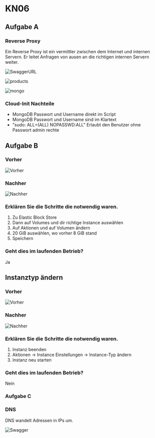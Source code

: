 # KN06

## Aufgabe A

### Reverse Proxy
Ein Reverse Proxy ist ein vermittler zwischen dem Internet und internen Servern. Er leitet Anfragen von ausen an die richtigen internen Servern weiter.

![SwaggerURL](/m346/KN06/Images/SwaggerURL.png)

![products](/m346/KN06/Images/products.png)

![mongo](/m346/KN06/Images/mongo.png)

### Cloud-Init Nachteile

- MongoDB Passwort und Username direkt im Script
- MongoDB Passwort und Username sind im Klartext
- "sudo: ALL=(ALL) NOPASSWD:ALL" Erlaubt den Benutzer ohne Passwort admin rechte

## Aufgabe B

### Vorher
![Vorher](/m346/KN06/Images/Vorher.png)

### Nachher
![Nachher](/m346/KN06/Images/Nachher.png)

### Erklären Sie die Schritte die notwendig waren.
1. Zu Elastic Block Store
2. Dann auf Volumes und dir richtige Instance auswählen
3. Auf Aktionen und auf Volumen ändern
4. 20 GiB auswählen, wo vorher 8 GiB stand
5. Speichern

### Geht dies im laufenden Betrieb?
Ja

## Instanztyp ändern

### Vorher
![Vorher](/m346/KN06/Images/Instance_Vorher.png)
### Nachher
![Nachher](/m346/KN06/Images/Nachher_Instance.png)

### Erklären Sie die Schritte die notwendig waren.
1. Instanz beenden
2. Aktionen -> Instance Einstellungen -> Instance-Typ ändern
3. Instanz neu starten

### Geht dies im laufenden Betrieb?
Nein

### Aufgabe C

### DNS
DNS wandelt Adressen in IPs um.

![Swagger](/m346/KN06/Images/Swagger.png)
